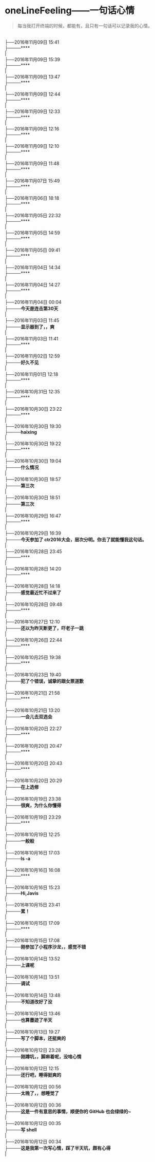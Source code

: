 oneLineFeeling——一句话心情
=============

>每当我打开终端的时候，都能有，且只有一句话可以记录我的心情。


<br />├──2016年11月09日 15:41
<br />├────****
<br />|
<br />├──2016年11月09日 15:39
<br />├────****
<br />|
<br />├──2016年11月09日 13:47
<br />├────****
<br />|
<br />├──2016年11月09日 12:44
<br />├────****
<br />|
<br />├──2016年11月09日 12:33
<br />├────****
<br />|
<br />├──2016年11月09日 12:16
<br />├────****
<br />|
<br />├──2016年11月09日 12:10
<br />├────****
<br />|
<br />├──2016年11月09日 11:48
<br />├────****
<br />|
<br />├──2016年11月07日 15:49
<br />├────****
<br />|
<br />├──2016年11月06日 18:18
<br />├────****
<br />|
<br />├──2016年11月05日 22:32
<br />├────****
<br />|
<br />├──2016年11月05日 14:59
<br />├────****
<br />|
<br />├──2016年11月05日 09:41
<br />├────****
<br />|
<br />├──2016年11月04日 14:34
<br />├────****
<br />|
<br />├──2016年11月04日 14:27
<br />├────****
<br />|
<br />├──2016年11月04日 00:04
<br />├────**今天是连击第30天**
<br />|
<br />├──2016年11月03日 11:45
<br />├────**显示器到了，，爽**
<br />|
<br />├──2016年11月03日 11:41
<br />├────****
<br />|
<br />├──2016年11月02日 12:59
<br />├────**好久不见**
<br />|
<br />├──2016年11月01日 12:18
<br />├────****
<br />|
<br />├──2016年10月31日 12:35
<br />├────****
<br />|
<br />├──2016年10月30日 23:22
<br />├────****
<br />|
<br />├──2016年10月30日 19:30
<br />├────**haixing**
<br />|
<br />├──2016年10月30日 19:22
<br />├────****
<br />|
<br />├──2016年10月30日 19:04
<br />├────**什么情况**
<br />|
<br />├──2016年10月30日 18:57
<br />├────**第三次**
<br />|
<br />├──2016年10月30日 18:51
<br />├────**第三次**
<br />|
<br />├──2016年10月29日 16:47
<br />├────****
<br />|
<br />├──2016年10月29日 16:39
<br />├────**今天参加了 ctr2016大会，层次分明。你去了就能懂我这句话。**
<br />|
<br />├──2016年10月28日 23:45
<br />├────****
<br />|
<br />├──2016年10月28日 14:20
<br />├────****
<br />|
<br />├──2016年10月28日 14:18
<br />├────**感觉最近忙不过来了**
<br />|
<br />├──2016年10月28日 09:48
<br />├────****
<br />|
<br />├──2016年10月27日 12:10
<br />├────**还以为昨天断更了，吓老子一跳**
<br />|
<br />├──2016年10月26日 22:44
<br />├────****
<br />|
<br />├──2016年10月25日 19:38
<br />├────****
<br />|
<br />├──2016年10月23日 19:40
<br />├────**犯了个错误，诚挚的跟女票道歉**
<br />|
<br />├──2016年10月21日 21:58
<br />├────****
<br />|
<br />├──2016年10月21日 13:20
<br />├────**一会儿去双选会**
<br />|
<br />├──2016年10月20日 22:27
<br />├────****
<br />|
<br />├──2016年10月20日 20:47
<br />├────****
<br />|
<br />├──2016年10月20日 20:43
<br />├────****
<br />|
<br />├──2016年10月20日 20:29
<br />├────**在上选修**
<br />|
<br />├──2016年10月19日 23:38
<br />├────**很爽，为什么你懂得**
<br />|
<br />├──2016年10月19日 23:29
<br />├────****
<br />|
<br />├──2016年10月19日 12:25
<br />├────**一般般**
<br />|
<br />├──2016年10月16日 17:03
<br />├────**ls -a**
<br />|
<br />├──2016年10月16日 16:08
<br />├────****
<br />|
<br />├──2016年10月16日 15:23
<br />├────**Hi,Javis**
<br />|
<br />├──2016年10月15日 23:41
<br />├────**累！**
<br />|
<br />├──2016年10月15日 17:09
<br />├────****
<br />|
<br />├──2016年10月15日 17:08
<br />├────**刚参加了小程序沙龙，，感觉不错**
<br />|
<br />├──2016年10月14日 13:52
<br />├────**上课呢**
<br />|
<br />├──2016年10月14日 13:51
<br />├────**调试**
<br />|
<br />├──2016年10月14日 13:48
<br />├────**不知道改好了没**
<br />|
<br />├──2016年10月14日 13:46
<br />├────**也算墨迹了半天**
<br />|
<br />├──2016年10月13日 19:27
<br />├────**写了个脚本，还挺爽的**
<br />|
<br />├──2016年10月12日 23:28
<br />├────**刚蹲坑，，脚麻着呢，没啥心情**
<br />|
<br />├──2016年10月12日 12:15
<br />├────**还行吧，睡得挺爽的**
<br />|
<br />├──2016年10月12日 00:56
<br />├────**太晚了，，想睡觉了**
<br />|
<br />├──2016年10月12日 00:36
<br />├────**这是一件有意思的事情，顺便你的 GitHub 也会绿绿的~**
<br />|
<br />├──2016年10月12日 00:35
<br />├────**写 shell**
<br />|
<br />├──2016年10月12日 00:34
<br />├────**这是我第一次写心情，踩了半天坑，颇有心得**
<br />|

